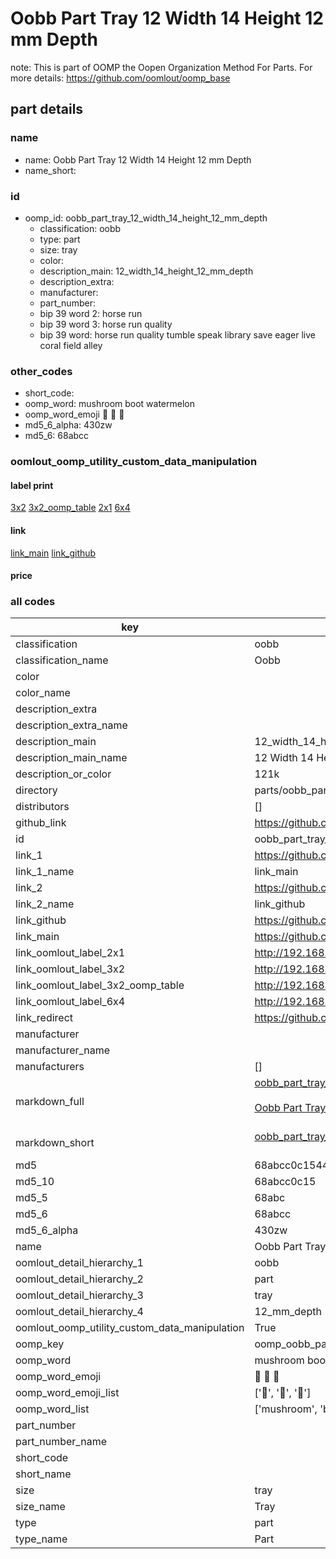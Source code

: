 # Oobb Part Tray 12 Width 14 Height 12 mm Depth  

note: This is part of OOMP the Oopen Organization Method For Parts. For more details: https://github.com/oomlout/oomp_base

##  part details
  







### name
* name: Oobb Part Tray 12 Width 14 Height 12 mm Depth
* name_short: 
### id
* oomp_id: oobb_part_tray_12_width_14_height_12_mm_depth
  * classification: oobb
  * type: part
  * size: tray
  * color: 
  * description_main: 12_width_14_height_12_mm_depth
  * description_extra: 
  * manufacturer: 
  * part_number: 
  * bip 39 word 2: horse run
  * bip 39 word 3: horse run quality
  * bip 39 word: horse run quality tumble speak library save eager live coral field alley

### other_codes
* short_code: 
* oomp_word: mushroom boot watermelon
* oomp_word_emoji :mushroom: :boot: :watermelon:
* md5_6_alpha: 430zw
* md5_6: 68abcc






### oomlout_oomp_utility_custom_data_manipulation
#### label print
[3x2](http://192.168.1.245:1112/?label=oomp%20430zw)
[3x2_oomp_table](http://192.168.1.108:1112/?label=oomp%20430zw)
[2x1](http://192.168.1.242:1112/?label=oomp%20430zw)
[6x4](http://192.168.1.55:1112/?label=oomp%20430zw)    

#### link

[link_main](https://github.com/oomlout/oomlout_oomp_version_1_messy/tree/main/parts/oobb_part_tray_12_width_14_height_12_mm_depth) [link_github](https://github.com/oomlout/oomlout_oomp_version_1_messy/tree/main/parts/oobb_part_tray_12_width_14_height_12_mm_depth)                             

#### price







### all codes 
| key | value |  
| --- | --- |  
| classification | oobb |  
| classification_name | Oobb |  
| color |  |  
| color_name |  |  
| description_extra |  |  
| description_extra_name |  |  
| description_main | 12_width_14_height_12_mm_depth |  
| description_main_name | 12 Width 14 Height 12 mm Depth |  
| description_or_color | 121k |  
| directory | parts/oobb_part_tray_12_width_14_height_12_mm_depth |  
| distributors | [] |  
| github_link | https://github.com/oomlout/oomlout_oomp_part_src/tree/main/parts/oobb_part_tray_12_width_14_height_12_mm_depth |  
| id | oobb_part_tray_12_width_14_height_12_mm_depth |  
| link_1 | https://github.com/oomlout/oomlout_oomp_version_1_messy/tree/main/parts/oobb_part_tray_12_width_14_height_12_mm_depth |  
| link_1_name | link_main |  
| link_2 | https://github.com/oomlout/oomlout_oomp_version_1_messy/tree/main/parts/oobb_part_tray_12_width_14_height_12_mm_depth |  
| link_2_name | link_github |  
| link_github | https://github.com/oomlout/oomlout_oomp_version_1_messy/tree/main/parts/oobb_part_tray_12_width_14_height_12_mm_depth |  
| link_main | https://github.com/oomlout/oomlout_oomp_version_1_messy/tree/main/parts/oobb_part_tray_12_width_14_height_12_mm_depth |  
| link_oomlout_label_2x1 | http://192.168.1.242:1112/?label=oomp%20430zw |  
| link_oomlout_label_3x2 | http://192.168.1.245:1112/?label=oomp%20430zw |  
| link_oomlout_label_3x2_oomp_table | http://192.168.1.108:1112/?label=oomp%20430zw |  
| link_oomlout_label_6x4 | http://192.168.1.55:1112/?label=oomp%20430zw |  
| link_redirect | https://github.com/oomlout/oomlout_oomp_version_1_messy/tree/main/parts/oobb_part_tray_12_width_14_height_12_mm_depth |  
| manufacturer |  |  
| manufacturer_name |  |  
| manufacturers | [] |  
| markdown_full | [oobb_part_tray_12_width_14_height_12_mm_depth](none)<br>[](none)<br>[Oobb Part Tray 12 Width 14 Height 12 Mm Depth](none)<br><br> |  
| markdown_short | [oobb_part_tray_12_width_14_height_12_mm_depth](none)<br><br> |  
| md5 | 68abcc0c1544f7fa04686ea55e6f536e |  
| md5_10 | 68abcc0c15 |  
| md5_5 | 68abc |  
| md5_6 | 68abcc |  
| md5_6_alpha | 430zw |  
| name | Oobb Part Tray 12 Width 14 Height 12 mm Depth |  
| oomlout_detail_hierarchy_1 | oobb |  
| oomlout_detail_hierarchy_2 | part |  
| oomlout_detail_hierarchy_3 | tray |  
| oomlout_detail_hierarchy_4 | 12_mm_depth |  
| oomlout_oomp_utility_custom_data_manipulation | True |  
| oomp_key | oomp_oobb_part_tray_12_width_14_height_12_mm_depth |  
| oomp_word | mushroom boot watermelon |  
| oomp_word_emoji | :mushroom: :boot: :watermelon: |  
| oomp_word_emoji_list | [':mushroom:', ':boot:', ':watermelon:'] |  
| oomp_word_list | ['mushroom', 'boot', 'watermelon'] |  
| part_number |  |  
| part_number_name |  |  
| short_code |  |  
| short_name |  |  
| size | tray |  
| size_name | Tray |  
| type | part |  
| type_name | Part |  
